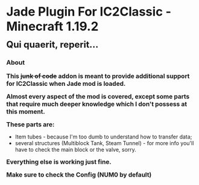 **<font size="6">Jade Plugin For IC2Classic - Minecraft 1.19.2</font>**

**<font size="5">Qui quaerit, reperit...</font>**

### About 

**<font size="3">This ~~junk of code~~ addon is meant to provide additional support for IC2Classic when Jade mod is loaded.</font>**

**<font size="3">Almost every aspect of the mod is covered, except some parts that require much deeper knowledge which I don't possess at this moment.</font>**

**<font size="3">These parts are:</font>**
 - Item tubes - because I'm too dumb to understand how to transfer data; 
 - several structures (Multiblock Tank, Steam Tunnel) - for more info you'll have to check the main block or the valve, sorry.

**<font size="3">Everything else is working just fine.</font>**

**<font size="3">Make sure to check the Config (NUM0 by default)</font>**

